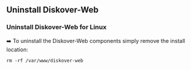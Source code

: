 ## Uninstall Diskover-Web

### Uninstall Diskover-Web for Linux

➡️ To uninstall the Diskover-Web components simply remove the install location:
```
rm -rf /var/www/diskover-web
```
